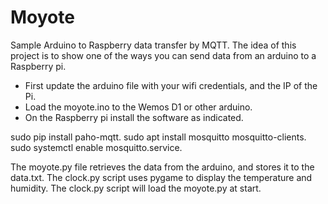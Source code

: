 # Moyote
Sample Arduino to Raspberry data transfer by MQTT.
The idea of this project is to show one of the ways you can send data from an arduino to a Raspberry pi.
- First update the arduino file with your wifi credentials, and the IP of the Pi.
- Load the moyote.ino to the Wemos D1 or other arduino.
- On the Raspberry pi install the software as indicated.

sudo pip install paho-mqtt.
sudo apt install  mosquitto mosquitto-clients.
sudo systemctl enable mosquitto.service.

The moyote.py file retrieves the data from the arduino, and stores it to the data.txt.
The clock.py script uses pygame to display the temperature and humidity. The clock.py script
will load the moyote.py at start.

